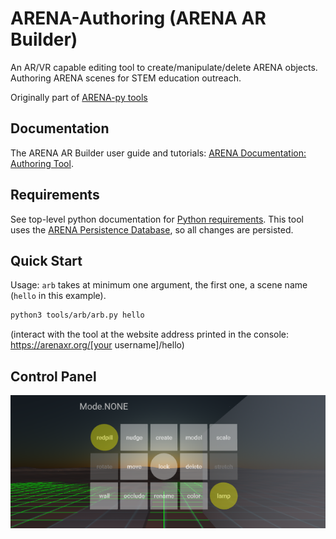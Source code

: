 # ARENA-Authoring (ARENA AR Builder)
An AR/VR capable editing tool to create/manipulate/delete ARENA objects. Authoring ARENA scenes for STEM education outreach.

Originally part of [ARENA-py tools](https://github.com/conix-center/ARENA-py/tree/master/tools/arb)
## Documentation
The ARENA AR Builder user guide and tutorials: [ARENA Documentation: Authoring Tool](https://arena.conix.io/content/tools/authoring.html).

## Requirements
See top-level python documentation for [Python requirements](https://github.com/conix-center/arena-py). This tool uses the [ARENA Persistence Database](https://github.com/conix-center/arena-persist), so all changes are persisted.

## Quick Start
Usage: `arb` takes at minimum one argument, the first one, a scene name (`hello` in this example).
```bash
python3 tools/arb/arb.py hello
```
(interact with the tool at the website address printed in the console: https://arenaxr.org/[your username]/hello)

## Control Panel
![AR Builder Panel](arb-panel.png)
